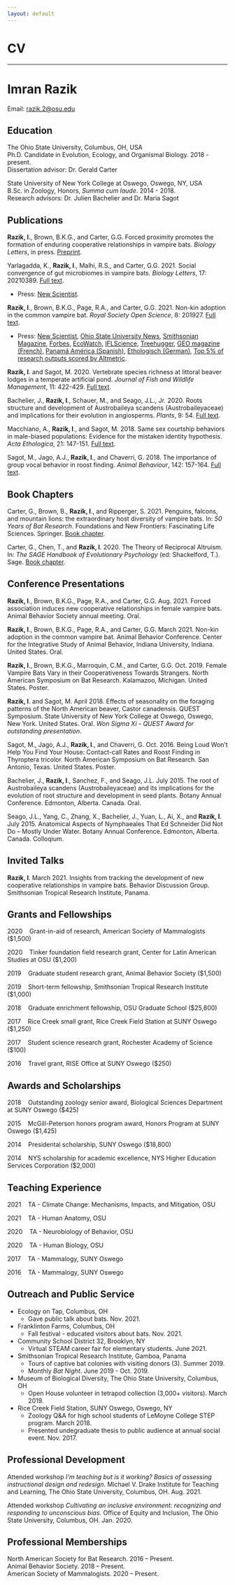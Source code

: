 ```yaml
---
layout: default
---
```

# CV 
---

# Imran Razik
Email: [razik.2@osu.edu](mailto:razik.2@osu.edu) <br/>

## Education
The Ohio State University, Columbus, OH, USA <br/>
Ph.D. Candidate in Evolution, Ecology, and Organismal Biology. 2018 - present. <br/>
Dissertation advisor: Dr. Gerald Carter

State University of New York College at Oswego, Oswego, NY, USA <br/>
B.Sc. in Zoology, Honors, *Summa cum laude*. 2014 - 2018. <br/>
Research advisors: Dr. Julien Bachelier and Dr. Maria Sagot

## Publications
**Razik, I.**, Brown, B.K.G., and Carter, G.G. Forced proximity promotes the formation of enduring cooperative relationships in vampire bats. *Biology Letters*, in press. [Preprint](https://doi.org/10.1101/2022.01.30.478382). 

Yarlagadda, K., **Razik, I**., Malhi, R.S., and Carter, G.G. 2021. Social convergence of gut microbiomes in vampire bats. *Biology Letters*, 17: 20210389. [Full text](https://doi.org/10.1098/rsbl.2021.0389).
- Press: [New Scientist](https://www.newscientist.com/article/2295878-vampire-bats-that-live-together-share-a-common-gut-microbiome/).

**Razik, I**., Brown, B.K.G., Page, R.A., and Carter, G.G. 2021. Non-kin adoption in the common vampire bat. *Royal Society Open Science*, 8: 201927. [Full text](https://doi.org/10.1098/rsos.201927).
 - Press: [New Scientist](https://www.newscientist.com/article/2267108-vampire-bat-adopts-orphan-baby-bat-after-untimely-death-of-its-mother/), [Ohio State University News](https://news.osu.edu/a-rare-observation-of-a-vampire-bat-adopting-an-unrelated-pup/), [Smithsonian Magazine](https://www.smithsonianmag.com/blogs/smithsonian-tropical-research-institute/2021/03/09/baby-vampire-bat-adopted-moms-best-friend/), [Forbes](https://www.forbes.com/sites/saratabin/2021/02/16/why-do-animals-adopt-the-case-of-a-baby-bat-adopted-by-its-mothers-best-friend-sheds-some-light-on-one-of-biologys-mysteries/?sh=5476317f4770), [EcoWatch](https://www.ecowatch.com/vampire-bat-adopt-baby-2650428436.html), [IFLScience](https://www.iflscience.com/plants-and-animals/an-orphaned-vampire-bat-pup-was-adopted-by-its-mothers-best-friend/), [Treehugger](https://www.treehugger.com/vampire-bat-adopts-orphaned-pup-5112684), [GEO magazine (French)](https://www.geo.fr/environnement/des-chercheurs-observent-une-chauve-souris-vampire-adopter-le-petit-de-son-amie-morte-203701), [Panamá América (Spanish)](https://www.panamaamerica.com.pa/variedades/estudio-cria-un-murcielago-vampiro-fue-adoptada-1181442), [Ethologisch (German)](https://ethologisch.de/vampir-adoptiert-jungtier-einer-verstorbenen-freundin/), [Top 5% of research outputs scored by Altmetric](https://royalsociety.altmetric.com/details/99876020).

**Razik, I**. and Sagot, M. 2020. Vertebrate species richness at littoral beaver lodges in a temperate artificial pond. *Journal of Fish and Wildlife Management*, 11: 422-429. [Full text](https://doi.org/10.3996/092019-JFWM-078). <br/>

Bachelier, J., **Razik, I**., Schauer, M., and Seago, J.L., Jr. 2020. Roots structure and development of Austrobaileya scandens (Austrobaileyaceae) and implications for their evolution in angiosperms. *Plants*, 9: 54. [Full text](https://www.mdpi.com/2223-7747/9/1/54/htm). <br/>

Macchiano, A., **Razik, I**., and Sagot, M. 2018. Same sex courtship behaviors in male-biased populations: Evidence for the mistaken identity hypothesis. *Acta Ethologica*, 21: 147-151. [Full text](https://www.researchgate.net/publication/325856295_Same-sex_courtship_behaviors_in_male-biased_populations_evidence_for_the_mistaken_identity_hypothesis). <br/>

Sagot, M., Jago, A.J., **Razik, I**., and Chaverri, G. 2018. The importance of group vocal behavior in roost finding. *Animal Behaviour*, 142: 157-164. [Full text](https://www.researchgate.net/publication/326447054_The_importance_of_group_vocal_behaviour_in_roost_finding). <br/>

## Book Chapters
Carter, G., Brown, B., **Razik, I**., and Ripperger, S. 2021. Penguins, falcons, and mountain lions: the extraordinary host diversity of vampire bats. In: *50 Years of Bat Research*. Foundations and New Frontiers: Fascinating Life Sciences. Springer. [Book chapter](https://www.springer.com/gp/book/9783030547264). <br/>

Carter, G., Chen, T., and **Razik, I**. 2020. The Theory of Reciprocal Altruism. In: *The SAGE Handbook of Evolutionary Psychology* (ed: Shackelford, T.). Sage. [Book chapter](https://us.sagepub.com/en-us/nam/the-sage-handbook-of-evolutionary-psychology/book267398#contents). <br/>

## Conference Presentations
**Razik, I**., Brown, B.K.G., Page, R.A., and Carter, G.G. Aug. 2021. Forced association induces new cooperative relationships in female vampire bats. Animal Behavior Society annual meeting. Oral. 

**Razik, I**., Brown, B.K.G., Page, R.A., and Carter, G.G. March 2021. Non-kin adoption in the common vampire bat. Animal Behavior Conference. Center for the Integrative Study of Animal Behavior, Indiana University, Indiana. United States. Oral. <br/>

**Razik, I**., Brown, B.K.G., Marroquin, C.M., and Carter, G.G. Oct. 2019. Female Vampire Bats Vary in their Cooperativeness Towards Strangers. North American Symposium on Bat Research. Kalamazoo, Michigan. United States. Poster. <br/>

**Razik, I**. and Sagot, M. April 2018. Effects of seasonality on the foraging patterns of the North American beaver, Castor canadensis. QUEST Symposium. State University of New York College at Oswego, Oswego, New York. United States. Oral. *Won Sigma Xi - QUEST Award for outstanding presentation*. <br/>

Sagot, M., Jago, A.J., **Razik, I**., and Chaverri, G. Oct. 2016. Being Loud Won’t Help You Find Your House: Contact-call Rates and Roost Finding in Thyroptera tricolor. North American Symposium on Bat Research. San Antonio, Texas. United States. Poster. <br/>

Bachelier, J., **Razik, I**., Sanchez, F., and Seago, J.L. July 2015. The root of Austrobaileya scandens (Austrobaileyaceae) and its implications for the evolution of root structure and development in seed plants. Botany Annual Conference. Edmonton, Alberta. Canada. Oral. <br/>

Seago, J.L., Yang, C., Zhang, X., Bachelier, J., Yuan, L., Ai, X., and **Razik, I**. July 2015. Anatomical Aspects of Nymphaeales That Ed Schneider Did Not Do – Mostly Under Water. Botany Annual Conference. Edmonton, Alberta. Canada. Colloqium. <br/>

## Invited Talks
**Razik, I**. March 2021. Insights from tracking the development of new cooperative relationships in vampire bats. Behavior Discussion Group. Smithsonian Tropical Research Institute, Panama. 

## Grants and Fellowships
2020&nbsp;&nbsp;&nbsp;&nbsp;Grant-in-aid of research, American Society of Mammalogists ($1,500)

2020&nbsp;&nbsp;&nbsp;&nbsp;Tinker foundation field research grant, Center for Latin American Studies at OSU ($1,200)

2019&nbsp;&nbsp;&nbsp;&nbsp;Graduate student research grant, Animal Behavior Society ($1,500)

2019&nbsp;&nbsp;&nbsp;&nbsp;Short-term fellowship, Smithsonian Tropical Research Institute ($1,000)

2018&nbsp;&nbsp;&nbsp;&nbsp;Graduate enrichment fellowship, OSU Graduate School ($25,800)

2017&nbsp;&nbsp;&nbsp;&nbsp;Rice Creek small grant, Rice Creek Field Station at SUNY Oswego ($1,250)

2017&nbsp;&nbsp;&nbsp;&nbsp;Student science research grant, Rochester Academy of Science ($100)

2016&nbsp;&nbsp;&nbsp;&nbsp;Travel grant, RISE Office at SUNY Oswego ($250)

## Awards and Scholarships
2018&nbsp;&nbsp;&nbsp;&nbsp;Outstanding zoology senior award, Biological Sciences Department at SUNY Oswego ($425)

2015&nbsp;&nbsp;&nbsp;&nbsp;McGill-Peterson honors program award, Honors Program at SUNY Oswego ($1,425)

2014&nbsp;&nbsp;&nbsp;&nbsp;Presidental scholarship, SUNY Oswego ($18,800)

2014&nbsp;&nbsp;&nbsp;&nbsp;NYS scholarship for academic excellence, NYS Higher Education Services Corporation ($2,000)

## Teaching Experience
2021&nbsp;&nbsp;&nbsp;&nbsp;TA - Climate Change: Mechanisms, Impacts, and Mitigation, OSU

2021&nbsp;&nbsp;&nbsp;&nbsp;TA - Human Anatomy, OSU

2020&nbsp;&nbsp;&nbsp;&nbsp;TA - Neurobiology of Behavior, OSU

2020&nbsp;&nbsp;&nbsp;&nbsp;TA - Human Biology, OSU

2017&nbsp;&nbsp;&nbsp;&nbsp;TA - Mammalogy, SUNY Oswego

2016&nbsp;&nbsp;&nbsp;&nbsp;TA - Mammalogy, SUNY Oswego
 
## Outreach and Public Service
- Ecology on Tap, Columbus, OH
  - Gave public talk about bats. Nov. 2021. 
- Franklinton Farms, Columbus, OH
  - Fall festival - educated visitors about bats.  Nov. 2021. 
- Community School District 32, Brooklyn, NY
  - Virtual STEAM career fair for elementary students. June 2021.
- Smithsonian Tropical Research Institute, Gamboa, Panama
  - Tours of captive bat colonies with visiting donors (3). Summer 2019.
  - Monthly *Bat Night*. June 2019 - Oct. 2019.
- Museum of Biological Diversity, The Ohio State University, Columbus, OH
  - Open House volunteer in tetrapod collection (3,000+ visitors). March 2019.
- Rice Creek Field Station, SUNY Oswego, Oswego, NY
  - Zoology Q&A for high school students of LeMoyne College STEP program. March 2018. 
  - Presented undegraduate thesis to public audience at annual social event. Nov. 2017.

## Professional Development
Attended workshop *I'm teaching but is it working? Basics of assessing instructional design and redesign*. Michael V. Drake Institute for Teaching and Learning, The Ohio State University, Columbus, OH. Aug. 2021.

Attended workshop *Cultivating an inclusive environment: recognizing and responding to unconscious bias*. Office of Equity and Inclusion, The Ohio State University, Columbus, OH. Jan. 2020.

## Professional Memberships
North American Society for Bat Research. 2016 – Present. <br/>
Animal Behavior Society. 2018 – Present. <br/>
American Society of Mammalogists. 2020 – Present.
